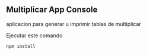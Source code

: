 ## Multiplicar App Console

aplicacion para generar u imprimir tablas de multiplicar

Ejecutar este comando
```
npm install
````